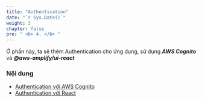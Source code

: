 ```yaml
---
title: "Authentication"
date: "`r Sys.Date()`"
weight: 3
chapter: false
pre: " <b> 4. </b> "
---
```


Ở phần này, ta sẽ thêm Authentication cho ứng dụng, sử dụng **_AWS Cognito_** và **_@aws-amplify/ui-react_**

### Nội dung

- [Authentication với AWS Cognito](4.1-AuthApi/)
- [Authentication với React](4.2-AuthFE/)
